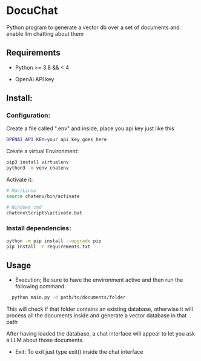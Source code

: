 # DocuChat
Python program to generate a vector db over a set of documents and enable llm chatting about them

## Requirements
- Python >= 3.8 && < 4

- OpenAi API key

## Install:

### Configuration:

Create a file called ".env" and inside, place you api key just like this
```bash
OPENAI_API_KEY=your_api_key_goes_here
```

Create a virtual Environment:
```bash
pip3 install virtualenv
python3 -m venv chatenv
```

Activate it:
```bash
# Mac/Linux
source chatenv/bin/activate

# Windows cmd
chatenv\Scripts\activate.bat
```

### Install dependencies:
```bash
python -m pip install --upgrade pip
pip install -r requirements.txt
```


## Usage 

- Execution; Be sure to have the environment active and then run the following command:
```bash
  python main.py -d path/to/documents/folder
```

This will check if that folder contains an existing database, otherwise it will process all the documents inside and generate a vector database in that path

After having loaded the database, a chat interface will appear to let you ask a LLM about those documents.

- Exit: To exit just type exit() inside the chat interface
